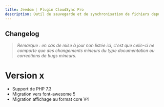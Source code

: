 ```yaml
---
title: Jeedom | Plugin CloudSync Pro
description: Outil de sauvegarde et de synchronisation de fichiers depuis votre installation Jeedom et plusieurs services de cloud publics. ATTENTION : le plugin ne supporte actuellement que FTP, SFTP, Local, Dropbox, Google Drive et NextCloud",
---
```


## Changelog
>*Remarque : en cas de mise à jour non listée ici, c'est que celle-ci ne comporte que des changements mineurs du type documentation ou corrections de bugs mineurs.*

# Version x

- Support de PHP 7.3
- Migration vers font-awesome 5
- Migration affichage au format core V4
